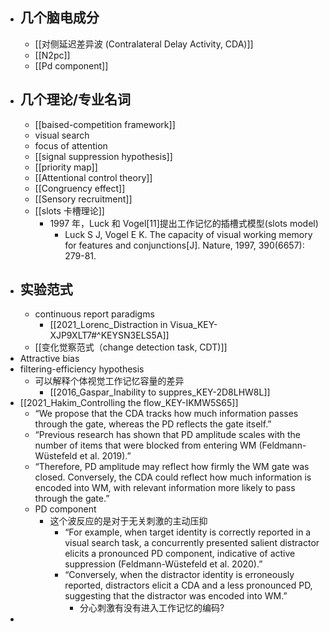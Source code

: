- ## 几个脑电成分
	- [[对侧延迟差异波 (Contralateral Delay Activity, CDA)]]
	- [[N2pc]]
	- [[Pd component]]
- ## 几个理论/专业名词
	- [[baised-competition framework]] 
	- visual search
	- focus of attention
	- [[signal suppression hypothesis]]
	- [[priority map]]
	- [[Attentional control theory]]
	- [[Congruency effect]]
	- [[Sensory recruitment]]
	- [[slots 卡槽理论]]
		- 1997 年，Luck 和 Vogel[11]提出工作记忆的插槽式模型(slots model)
			- Luck S J, Vogel E K. The capacity of visual working memory for features and conjunctions[J]. Nature, 1997, 390(6657): 279-81.
- ## 实验范式
	- continuous report paradigms
		- [[2021_Lorenc_Distraction in Visua_KEY-XJP9XLT7#^KEYSN3ELS5A]]
	- [[变化觉察范式（change detection task, CDT)]]
- Attractive bias
- filtering-efficiency hypothesis
	- 可以解释个体视觉工作记忆容量的差异
		- [[2016_Gaspar_Inability to suppres_KEY-2D8LHW8L]]
- [[2021_Hakim_Controlling the flow_KEY-IKMW5S65]]
	- “We propose that the CDA tracks how much information passes through the gate, whereas the PD reflects the gate itself.”
	- “Previous research has shown that PD amplitude scales with the number of items that were blocked from entering WM (Feldmann-Wüstefeld et al. 2019).”
	- “Therefore, PD amplitude may reflect how firmly the WM gate was closed. Conversely, the CDA could reflect how much information is encoded into WM, with relevant information more likely to pass through the gate.”
	- PD component
		- 这个波反应的是对于无关刺激的主动压抑
			- “For example, when target identity is correctly reported in a visual search task, a concurrently presented salient distractor elicits a pronounced PD component, indicative of active suppression (Feldmann-Wüstefeld et al. 2020).”
			- “Conversely, when the distractor identity is erroneously reported, distractors elicit a CDA and a less pronounced PD, suggesting that the distractor was encoded into WM.”
				- 分心刺激有没有进入工作记忆的编码?
- 